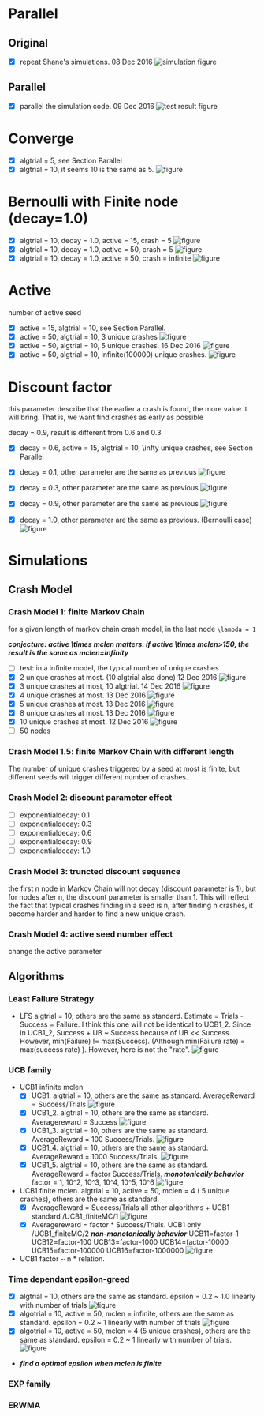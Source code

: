 # Parallel

## Original

+ [x] repeat Shane's simulations.  08 Dec 2016
![simulation figure](/home/admin-u6170245/SummerProject/cadets/original/sim-plot.png)

## Parallel

+ [x] parallel the simulation code.  09 Dec 2016
![test result figure](/home/admin-u6170245/SummerProject/cadets/parallel/sim-plot.png)


# Converge

+ [x] algtrial = 5, see Section Parallel 
+ [x] algtrial = 10, it seems 10 is the same as 5.
![figure](/home/admin-u6170245/SummerProject/cadets/converge/trial10/sim-plot.png)

# Bernoulli with Finite node (decay=1.0)

+ [x] algtrial = 10, decay = 1.0, active = 15, crash = 5 
![figure](/home/admin-u6170245/SummerProject/cadets/finiteBernoulli/standard/sim-plot.png)
+ [x] algtrial = 10, decay = 1.0, active = 50, crash = 5 
![figure](/home/admin-u6170245/SummerProject/cadets/finiteBernoulli/a50/sim-plot.png)
+ [x] algtrial = 10, decay = 1.0, active = 50, crash = infinite 
![figure](/home/admin-u6170245/SummerProject/cadets/discount/a50/sim-plot.png)

# Active
number of active seed

+ [x] active = 15, algtrial = 10, see Section Parallel.
+ [x] active = 50, algtrial = 10, 3 unique crashes
![figure](/home/admin-u6170245/SummerProject/cadets/active/a50n3/sim-plot.png)
+ [x] active = 50, algtrial = 10, 5 unique crashes. 16 Dec 2016
![figure](/home/admin-u6170245/SummerProject/cadets/active/a50n5/sim-plot.png)
+ [x] active = 50, algtrial = 10, infinite(100000) unique crashes. 
![figure](/home/admin-u6170245/SummerProject/cadets/active/a50ninf/sim-plot.png)

# Discount factor
this parameter describe that the earlier a crash is found, the more value it will bring.
That is, we want find crashes as early as possible

decay = 0.9, result is different from 0.6 and 0.3

+ [x] decay = 0.6, active = 15, algtrial = 10, \infty unique crashes, see Section Parallel
+ [x] decay = 0.1, other parameter are the same as previous
![figure](/home/admin-u6170245/SummerProject/cadets/discount/dis01/sim-plot.png)
+ [x] decay = 0.3, other parameter are the same as previous
![figure](/home/admin-u6170245/SummerProject/cadets/discount/dis03/sim-plot.png)
+ [x] decay = 0.9, other parameter are the same as previous
![figure](/home/admin-u6170245/SummerProject/cadets/discount/dis09/sim-plot.png)
+ [x] decay = 1.0, other parameter are the same as previous. (Bernoulli case) 
![figure](/home/admin-u6170245/SummerProject/cadets/discount/dis1/sim-plot.png)


# Simulations

## Crash Model

### Crash Model 1: finite Markov Chain

for a given length of markov chain crash model, in the last node `\lambda = 1` 

***conjecture: active \times mclen matters. if active \times mclen>150, the result is the same as mclen=infinity***

+ [ ] test: in a infinite model, the typical number of unique crashes
+ [x] 2 unique crashes at most. (10 algtrial also done) 12 Dec 2016
 ![figure](/home/admin-u6170245/SummerProject/cadets/crashmodelN/N02/sim-plot.png)
+ [x] 3 unique crashes at most, 10 algtrial. 14 Dec 2016
 ![figure](/home/admin-u6170245/SummerProject/cadets/crashmodelN/N03_2/sim-plot.png)
+ [x] 4 unique crashes at most. 13 Dec 2016
 ![figure](/home/admin-u6170245/SummerProject/cadets/crashmodelN/N04/sim-plot.png)
+ [x] 5 unique crashes at most. 13 Dec 2016
 ![figure](/home/admin-u6170245/SummerProject/cadets/crashmodelN/N05/sim-plot.png)
+ [x] 8 unique crashes at most. 13 Dec 2016
 ![figure](/home/admin-u6170245/SummerProject/cadets/crashmodelN/N08/sim-plot.png)
+ [x] 10 unique crashes at most. 12 Dec 2016
 ![figure](/home/admin-u6170245/SummerProject/cadets/crashmodelN/N10/sim-plot.png)
+ [ ] 50 nodes

### Crash Model 1.5: finite Markov Chain with different length
The number of unique crashes triggered by a seed at most is finite, but different seeds will trigger different number of crashes.

### Crash Model 2:  discount parameter effect

+ [ ] exponentialdecay: 0.1
+ [ ] exponentialdecay: 0.3
+ [ ] exponentialdecay: 0.6
+ [ ] exponentialdecay: 0.9
+ [ ] exponentialdecay: 1.0

### Crash Model 3: truncted discount sequence
the first n node in Markov Chain will not decay (discount parameter is 1), but for nodes after n, the discount parameter is smaller than 1. This will reflect the fact that typical crashes finding in a seed is n, after finding n crashes, it become harder and harder to find a new unique crash.

### Crash Model 4: active seed number effect
change the active parameter

## Algorithms

### Least Failure Strategy
+ LFS algtrial = 10, others are the same as standard. Estimate = Trials - Success = Failure.
	I think this one will not be identical to UCB1_2. Since in UCB1_2, Success + UB ~ Success because of UB << Success. However, min(Failure) != max(Success).
	(Although min(Failure rate) = max(success rate) ). However, here is not the "rate".
 	  ![figure](/home/admin-u6170245/SummerProject/cadets/algorithm/lf/sim-plot.png)
	

### UCB family

+ UCB1 infinite mclen
	+ [x] UCB1. algtrial = 10, others are the same as standard. AverageReward = Success/Trials
 	  ![figure](/home/admin-u6170245/SummerProject/cadets/algorithm/UCB1/sim-plot.png)
	+ [x] UCB1_2. algtrial = 10, others are the same as standard. Averagereward = Success
	  ![figure](/home/admin-u6170245/SummerProject/cadets/algorithm/UCB1_2/sim-plot.png)
	+ [x] UCB1_3. algtrial = 10, others are the same as standard. AverageReward = 100 Success/Trials. 
	  ![figure](/home/admin-u6170245/SummerProject/cadets/algorithm/UCB1_3/sim-plot.png)
	+ [x] UCB1_4. algtrial = 10, others are the same as standard. AverageReward = 1000 Success/Trials. 
	  ![figure](/home/admin-u6170245/SummerProject/cadets/algorithm/UCB1_4/sim-plot.png)
    + [x] UCB1_5. algtrial = 10, others are the same as standard. AverageReward = factor Success/Trials.
	  ***monotonically behavior***
      factor = 1, 10^2, 10^3, 10^4, 10^5, 10^6
	  ![figure](/home/admin-u6170245/SummerProject/cadets/algorithm/UCB1_5/sim-plot.png)
+ UCB1 finite mclen. algtrial = 10, active = 50, mclen  = 4 ( 5 unique crashes), others are the same as standard.
	+ [x] AverageReward = Success/Trials all other algorithms + UCB1 standard   /UCB1_finiteMC/1 
 	  ![figure](/home/admin-u6170245/SummerProject/cadets/algorithm/UCB1_finiteMC/1/sim-plot.png)
	+ [x] Averagereward = factor * Success/Trials. UCB1 only  /UCB1_finiteMC/2 ***non-monotonically behavior***
        UCB11=factor-1 UCB12=factor-100 UCB13=factor-1000 UCB14=factor-10000 UCB15=factor-100000 UCB16=factor-1000000 
 	  ![figure](/home/admin-u6170245/SummerProject/cadets/algorithm/UCB1_finiteMC/2/sim-plot.png)
+ UCB1 factor ~ n * relation.

### Time dependant epsilon-greed

+ [x] algtrial = 10, others are the same as standard. epsilon = 0.2 ~ 1.0 linearly with number of trials
 ![figure](/home/admin-u6170245/SummerProject/cadets/algorithm/vary_epsilon_greedy/sim-plot.png)
+ [x] algotrial = 10, active = 50, mclen = infinite, others are the same as standard. epsilon = 0.2 ~ 1 linearly with number of trials
 ![figure](/home/admin-u6170245/SummerProject/cadets/algorithm/vary_epsilon_greedy_2/sim-plot.png)
+ [x] algotrial = 10, active = 50, mclen = 4 (5 unique crashes), others are the same as standard. epsilon = 0.2 ~ 1 linearly with number of trials.
 ![figure](/home/admin-u6170245/SummerProject/cadets/algorithm/vary_epsilon_greedy_3/sim-plot.png)
+ ***find a optimal epsilon when mclen is finite***

### EXP family
### ERWMA
